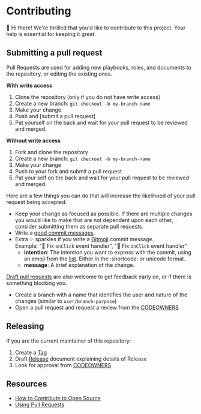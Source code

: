 # Contributing

:wave: Hi there!
We're thrilled that you'd like to contribute to this project. Your help is essential for keeping it great.

## Submitting a pull request

Pull Requests are used for adding new playbooks, roles, and documents to the repository, or editing the existing ones.

**With write access**

1. Clone the repository (only if you do not have write access)
1. Create a new branch: `git checkout -b my-branch-name`
1. Make your change
1. Push and [submit a pull request]
1. Pat yourself on the back and wait for your pull request to be reviewed and merged.

**Without write access**

1. Fork and clone the repository
2. Create a new branch: `git checkout -b my-branch-name`
3. Make your change
4. Push to your fork and submit a pull request
5. Pat your self on the back and wait for your pull request to be reviewed and merged.

Here are a few things you can do that will increase the likelihood of your pull request being accepted:

- Keep your change as focused as possible. If there are multiple changes you would like to make that are not dependent upon each other, consider submitting them as separate pull requests.
- Write a [good commit messages](http://tbaggery.com/2008/04/19/a-note-about-git-commit-messages.html).
- Extra ✨ sparkles if you write a [Gitmoji](https://gitmoji.dev/specification) commit message.<br/>
  Example: "🐛 Fix `onClick` event handler", ":bug: Fix `onClick` event handler"
  - **intention**: The intention you want to express with the commit, using an emoji from the [list](https://gitmoji.dev/). Either in the :shortcode: or unicode format.
  - **message**: A brief explanation of the change.


[Draft pull requests](https://docs.github.com/en/pull-requests/collaborating-with-pull-requests/proposing-changes-to-your-work-with-pull-requests/about-pull-requests#draft-pull-requests) are also welcome to get feedback early on, or if there is something blocking you.

- Create a branch with a name that identifies the user and nature of the changes (similar to `user/branch-purpose`)
- Open a pull request and request a review from the [CODEOWNERS][CODEOWNERS]

## Releasing

If you are the current maintainer of this repository:

1. Create a [Tag](https://stackoverflow.com/questions/18216991/create-a-tag-in-a-github-repository)
2. Draft [Release](https://docs.github.com/en/repositories/releasing-projects-on-github/managing-releases-in-a-repository) document explaining details of Release
3. Look for approval from [CODEOWNERS][CODEOWNERS]

## Resources

- [How to Contribute to Open Source](https://opensource.guide/how-to-contribute/)
- [Using Pull Requests](https://docs.github.com/en/pull-requests/collaborating-with-pull-requests/proposing-changes-to-your-work-with-pull-requests/about-pull-requests)

[CODEOWNERS]: https://docs.github.com/en/repositories/managing-your-repositorys-settings-and-features/customizing-your-repository/about-code-owners
